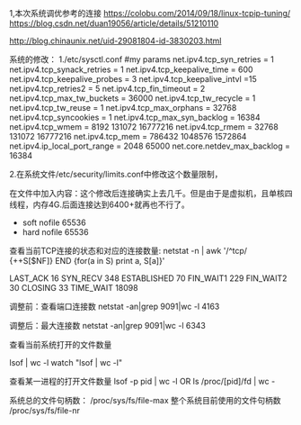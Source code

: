 1,本次系统调优参考的连接
https://colobu.com/2014/09/18/linux-tcpip-tuning/
https://blog.csdn.net/duan19056/article/details/51210110

http://blog.chinaunix.net/uid-29081804-id-3830203.html

系统的修改：
1./etc/sysctl.conf
#my params
net.ipv4.tcp_syn_retries = 1
net.ipv4.tcp_synack_retries = 1
net.ipv4.tcp_keepalive_time = 600
net.ipv4.tcp_keepalive_probes = 3
net.ipv4.tcp_keepalive_intvl =15
net.ipv4.tcp_retries2 = 5
net.ipv4.tcp_fin_timeout = 2
net.ipv4.tcp_max_tw_buckets = 36000
net.ipv4.tcp_tw_recycle = 1
net.ipv4.tcp_tw_reuse = 1
net.ipv4.tcp_max_orphans = 32768
net.ipv4.tcp_syncookies = 1
net.ipv4.tcp_max_syn_backlog = 16384
net.ipv4.tcp_wmem = 8192 131072 16777216
net.ipv4.tcp_rmem = 32768 131072 16777216
net.ipv4.tcp_mem = 786432 1048576 1572864
net.ipv4.ip_local_port_range = 2048 65000
net.core.netdev_max_backlog = 16384


2.在系统文件/etc/security/limits.conf中修改这个数量限制，

在文件中加入内容：这个修改后连接确实上去几千。但是由于是虚拟机，且单核四线程，内存4G.后面连接达到6400+就再也不行了。

* soft nofile 65536 
* hard nofile 65536



查看当前TCP连接的状态和对应的连接数量:
netstat -n | awk '/^tcp/ {++S[$NF]} END {for(a in S) print a, S[a]}'

LAST_ACK 16
SYN_RECV 348
ESTABLISHED 70
FIN_WAIT1 229
FIN_WAIT2 30
CLOSING 33
TIME_WAIT 18098

调整前：查看端口连接数
netstat -an|grep 9091|wc -l
4163

调整后：最大连接数
netstat -an|grep 9091|wc -l
6343

查看当前系统打开的文件数量

lsof | wc -l
watch "lsof | wc -l"

查看某一进程的打开文件数量
lsof -p pid | wc -l
OR
ls /proc/[pid]/fd | wc -

系统总的文件句柄数：
/proc/sys/fs/file-max
整个系统目前使用的文件句柄数
/proc/sys/fs/file-nr

